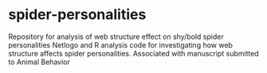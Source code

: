 # spider-personalities
Repository for analysis of web structure effect on shy/bold spider personalities
Netlogo and R analysis code for investigating how web structure affects spider personalities. Associated with manuscript submitted to Animal Behavior
